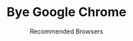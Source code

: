 ---
slug: google-chrome
title: Bye Google Chrome
subtitle: Recommended Browsers
aliases:
    - /ethical-alternatives-to-chrome-safari-and-internet-explorer-edge/
    - /ethical-alternatives-to-chrome/
---